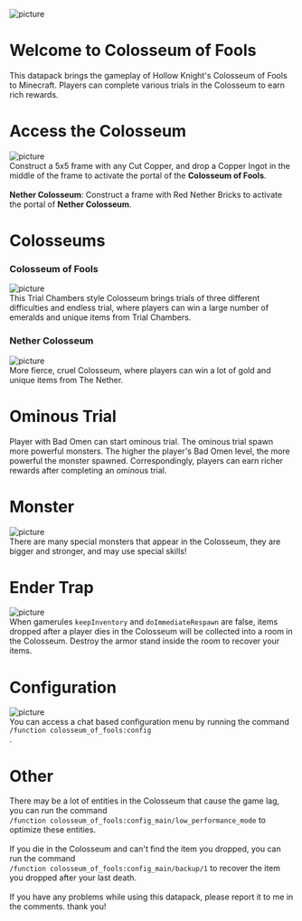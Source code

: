 
![picture](https://github.com/user-attachments/assets/696db59d-d276-4d24-9047-c87b813eec15)<br>
# Welcome to Colosseum of Fools
This datapack brings the gameplay of Hollow Knight's Colosseum of Fools to Minecraft. Players can complete various trials in the Colosseum to earn rich rewards.<br>

# Access the Colosseum
![picture](https://github.com/user-attachments/assets/6c64dac7-588a-4510-8342-68898a9f5ba5)<br>
Construct a 5x5 frame with any Cut Copper, and drop a Copper Ingot in the middle of the frame to activate the portal of the <strong>Colosseum of Fools</strong>.<br>
<br>
<strong>Nether Colosseum</strong>: Construct a frame with Red Nether Bricks to activate the portal of <strong>Nether Colosseum</strong>.<br>

# Colosseums
### Colosseum of Fools
![picture](https://github.com/user-attachments/assets/5d78be62-f3cb-4bdc-9536-d8d28ca6e5e8)<br>
This Trial Chambers style Colosseum brings trials of three different difficulties and endless trial, where players can win a large number of emeralds and unique items from Trial Chambers.

### Nether Colosseum
![picture](https://github.com/user-attachments/assets/90239c86-0df4-4558-b91d-c39e83d9fde2)<br>
More fierce, cruel Colosseum, where players can win a lot of gold and unique items from The Nether.<br>

# Ominous Trial
Player with Bad Omen can start ominous trial. The ominous trial spawn more powerful monsters. The higher the player's Bad Omen level, the more powerful the monster spawned. Correspondingly, players can earn richer rewards after completing an ominous trial.<br>

# Monster
![picture](https://github.com/user-attachments/assets/7fdf98e5-0b0d-494d-a5d8-357edc2077df)<br>
There are many special monsters that appear in the Colosseum, they are bigger and stronger, and may use special skills!<br>

# Ender Trap
![picture](https://github.com/user-attachments/assets/76909a56-f043-4c6d-9385-6d9a54ab8d6e)<br>
When gamerules ```keepInventory``` and ```doImmediateRespawn``` are false, items dropped after a player dies in the Colosseum will be collected into a room in the Colosseum. Destroy the armor stand inside the room to recover your items.<br>

# Configuration
![picture](https://github.com/user-attachments/assets/f3ed09e6-3e5b-43fb-8a76-03b82586ced7)<br>
You can access a chat based configuration menu by running the command ```/function colosseum_of_fools:config```<br>
.

# Other
There may be a lot of entities in the Colosseum that cause the game lag, you can run the command<br>
 ```/function colosseum_of_fools:config_main/low_performance_mode``` to optimize these entities.<br>
<br>
If you die in the Colosseum and can't find the item you dropped, you can run the command<br>
 ```/function colosseum_of_fools:config_main/backup/1``` to recover the item you dropped after your last death.<br>
<br>
If you have any problems while using this datapack, please report it to me in the comments. thank you!<br>
